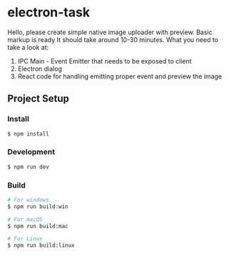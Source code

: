 # electron-task

Hello, please create simple native image uploader with preview. Basic markup is ready
It should take around 10-30 minutes.
What you need to take a look at:
1. IPC Main - Event Emitter that needs to be exposed to client
2. Electron dialog
3. React code for handling emitting proper event and preview the image

## Project Setup

### Install

```bash
$ npm install
```

### Development

```bash
$ npm run dev
```

### Build

```bash
# For windows
$ npm run build:win

# For macOS
$ npm run build:mac

# For Linux
$ npm run build:linux
```
